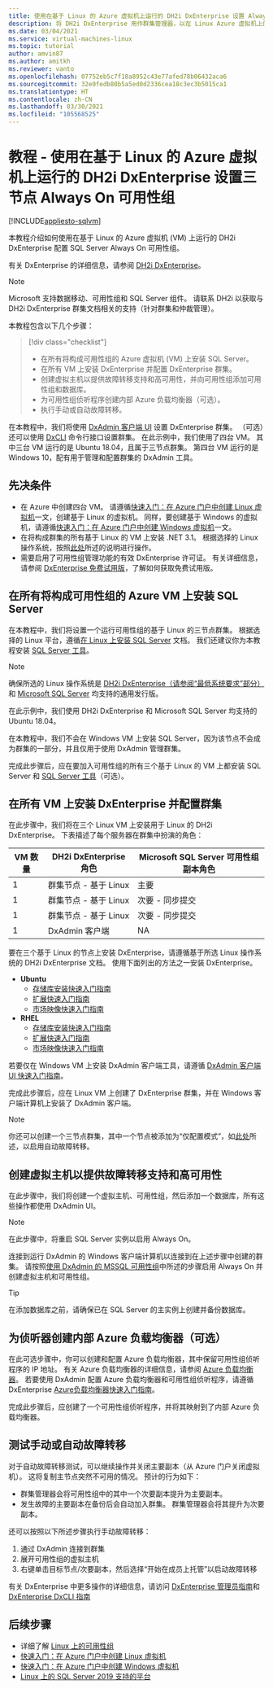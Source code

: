 ```yaml
---
title: 使用在基于 Linux 的 Azure 虚拟机上运行的 DH2i DxEnterprise 设置 Always On 可用性组
description: 将 DH2i DxEnterprise 用作群集管理器，以在 Linux Azure 虚拟机上的 SQL Server 上通过可用性组实现高可用性
ms.date: 03/04/2021
ms.service: virtual-machines-linux
ms.topic: tutorial
author: amvin87
ms.author: amitkh
ms.reviewer: vanto
ms.openlocfilehash: 07752eb5c7f18a8952c43e77afed78b06432aca6
ms.sourcegitcommit: 32e0fedb80b5a5ed0d2336cea18c3ec3b5015ca1
ms.translationtype: HT
ms.contentlocale: zh-CN
ms.lasthandoff: 03/30/2021
ms.locfileid: "105568525"
---
```

# <a name="tutorial---setup-a-three-node-always-on-availability-group-with-dh2i-dxenterprise-running-on-linux-based-azure-virtual-machines"></a>教程 - 使用在基于 Linux 的 Azure 虚拟机上运行的 DH2i DxEnterprise 设置三节点 Always On 可用性组

[!INCLUDE[appliesto-sqlvm](../../includes/appliesto-sqlvm.md)]

本教程介绍如何使用在基于 Linux 的 Azure 虚拟机 (VM) 上运行的 DH2i DxEnterprise 配置 SQL Server Always On 可用性组。 

有关 DxEnterprise 的详细信息，请参阅 [DH2i DxEnterprise](https://dh2i.com/dxenterprise-availability-groups/)。

> [!NOTE]
> Microsoft 支持数据移动、可用性组和 SQL Server 组件。 请联系 DH2i 以获取与 DH2i DxEnterprise 群集文档相关的支持（针对群集和仲裁管理）。
 

本教程包含以下几个步骤：

> [!div class="checklist"]
> * 在所有将构成可用性组的 Azure 虚拟机 (VM) 上安装 SQL Server。
> * 在所有 VM 上安装 DxEnterprise 并配置 DxEnterprise 群集。
> * 创建虚拟主机以提供故障转移支持和高可用性，并向可用性组添加可用性组和数据库。
> * 为可用性组侦听程序创建内部 Azure 负载均衡器（可选）。
> * 执行手动或自动故障转移。

在本教程中，我们将使用 [DxAdmin 客户端 UI](https://dh2i.com/docs/20-0/dxenterprise/dh2i-dxenterprise-20-0-software-dxadmin-client-ui-quick-start-guide/) 设置 DxEnterprise 群集。 （可选）还可以使用 [DxCLI](https://dh2i.com/docs/20-0/dxenterprise/dh2i-dxenterprise-20-software-dxcli-guide/) 命令行接口设置群集。 在此示例中，我们使用了四台 VM。 其中三台 VM 运行的是 Ubuntu 18.04，且属于三节点群集。 第四台 VM 运行的是 Windows 10，配有用于管理和配置群集的 DxAdmin 工具。

## <a name="prerequisites"></a>先决条件

- 在 Azure 中创建四台 VM。 请遵循[快速入门：在 Azure 门户中创建 Linux 虚拟机](../../../virtual-machines/linux/quick-create-portal.md)一文，创建基于 Linux 的虚拟机。 同样，要创建基于 Windows 的虚拟机，请遵循[快速入门：在 Azure 门户中创建 Windows 虚拟机](../../../virtual-machines/windows/quick-create-portal.md)一文。
- 在将构成群集的所有基于 Linux 的 VM 上安装 .NET 3.1。 根据选择的 Linux 操作系统，按照[此处](/dotnet/core/install/linux)所述的说明进行操作。
- 需要启用了可用性组管理功能的有效 DxEnterprise 许可证。 有关详细信息，请参阅 [DxEnterprise 免费试用版](https://dh2i.com/trial/)，了解如何获取免费试用版。

## <a name="install-sql-server-on-all-the-azure-vms-that-will-be-part-of-the-availability-group"></a>在所有将构成可用性组的 Azure VM 上安装 SQL Server

在本教程中，我们将设置一个运行可用性组的基于 Linux 的三节点群集。 根据选择的 Linux 平台，遵循[在 Linux 上安装 SQL Server](/sql/linux/sql-server-linux-overview#install) 文档。 我们还建议你为本教程安装 [SQL Server 工具](/sql/linux/sql-server-linux-setup-tools)。
 
> [!NOTE]
> 确保所选的 Linux 操作系统是 [DH2i DxEnterprise（请参阅“最低系统要求”部分）](https://dh2i.com/wp-content/uploads/DxEnterprise-v20-Admin-Guide.pdf)和 [Microsoft SQL Server](/sql/linux/sql-server-linux-release-notes-2019#supported-platforms) 均支持的通用发行版。
>
> 在此示例中，我们使用 DH2i DxEnterprise 和 Microsoft SQL Server 均支持的 Ubuntu 18.04。

在本教程中，我们不会在 Windows VM 上安装 SQL Server，因为该节点不会成为群集的一部分，并且仅用于使用 DxAdmin 管理群集。

完成此步骤后，应在要加入可用性组的所有三个基于 Linux 的 VM 上都安装 SQL Server 和 [SQL Server 工具](/sql/linux/sql-server-linux-setup-tools)（可选）。
 
## <a name="install-dxenterprise-on-all-the-vms-and-configure-the-cluster"></a>在所有 VM 上安装 DxEnterprise 并配置群集

在此步骤中，我们将在三个 Linux VM 上安装用于 Linux 的 DH2i DxEnterprise。 下表描述了每个服务器在群集中扮演的角色：

| VM 数量 | DH2i DxEnterprise 角色 | Microsoft SQL Server 可用性组副本角色 |
|--|--|--|
| 1 | 群集节点 - 基于 Linux | 主要 |
| 1 | 群集节点 - 基于 Linux | 次要 - 同步提交 |
| 1 | 群集节点 - 基于 Linux | 次要 - 同步提交 |
| 1 | DxAdmin 客户端 | NA |


要在三个基于 Linux 的节点上安装 DxEnterprise，请遵循基于所选 Linux 操作系统的 DH2i DxEnterprise 文档。 使用下面列出的方法之一安装 DxEnterprise。

- **Ubuntu**
    - [存储库安装快速入门指南](https://dh2i.com/docs/20-0/dxenterprise/dh2i-dxenterprise-20-0-software-ubuntu-installation-quick-start-guide/)
    - [扩展快速入门指南](https://dh2i.com/docs/20-0/dxenterprise/dh2i-dxenterprise-20-0-software-azure-extension-quick-start-guide/)
    - [市场映像快速入门指南](https://dh2i.com/docs/20-0/dxenterprise/dh2i-dxenterprise-20-0-software-azure-marketplace-image-for-linux-quick-start-guide/)
- **RHEL**
    - [存储库安装快速入门指南](https://dh2i.com/docs/20-0/dxenterprise/dh2i-dxenterprise-20-0-software-rhel-centos-installation-quick-start-guide/)
    - [扩展快速入门指南](https://dh2i.com/docs/20-0/dxenterprise/dh2i-dxenterprise-20-0-software-azure-extension-quick-start-guide/)
    - [市场映像快速入门指南](https://dh2i.com/docs/20-0/dxenterprise/dh2i-dxenterprise-20-0-software-azure-marketplace-image-for-linux-quick-start-guide/)

若要仅在 Windows VM 上安装 DxAdmin 客户端工具，请遵循 [DxAdmin 客户端 UI 快速入门指南](https://dh2i.com/docs/20-0/dxenterprise/dh2i-dxenterprise-20-0-software-dxadmin-client-ui-quick-start-guide/)。

完成此步骤后，应在 Linux VM 上创建了 DxEnterprise 群集，并在 Windows 客户端计算机上安装了 DxAdmin 客户端。 

> [!NOTE]
> 你还可以创建一个三节点群集，其中一个节点被添加为“仅配置模式”，如[此处](/sql/database-engine/availability-groups/windows/availability-modes-always-on-availability-groups#SupportedAvModes)所述，以启用自动故障转移。 

## <a name="create-the-virtual-hosts-to-provide-failover-support-and-high-availability"></a>创建虚拟主机以提供故障转移支持和高可用性

在此步骤中，我们将创建一个虚拟主机、可用性组，然后添加一个数据库，所有这些操作都使用 DxAdmin UI。   

> [!NOTE]
> 在此步骤中，将重启 SQL Server 实例以启用 Always On。 

连接到运行 DxAdmin 的 Windows 客户端计算机以连接到在上述步骤中创建的群集。 请按照[使用 DxAdmin 的 MSSQL 可用性组](https://dh2i.com/docs/20-0/dxenterprise/dh2i-dxenterprise-20-0-software-mssql-availability-groups-with-dxadmin-quick-start-guide/)中所述的步骤启用 Always On 并创建虚拟主机和可用性组。 

> [!TIP]
> 在添加数据库之前，请确保已在 SQL Server 的主实例上创建并备份数据库。  

## <a name="create-the-internal-azure-load-balancer-for-listener-optional"></a>为侦听器创建内部 Azure 负载均衡器（可选）

在此可选步骤中，你可以创建和配置 Azure 负载均衡器，其中保留可用性组侦听程序的 IP 地址。 有关 Azure 负载均衡器的详细信息，请参阅 [Azure 负载均衡器](../../../load-balancer/load-balancer-overview.md)。 若要使用 DxAdmin 配置 Azure 负载均衡器和可用性组侦听程序，请遵循 DxEnterprise [Azure负载均衡器快速入门指南](https://dh2i.com/docs/20-0/dxenterprise/dh2i-dxenterprise-20-0-software-azure-load-balancer-quick-start-guide/)。

完成此步骤后，应创建了一个可用性组侦听程序，并将其映射到了内部 Azure 负载均衡器。

## <a name="test-manual-or-automatic-failover"></a>测试手动或自动故障转移

对于自动故障转移测试，可以继续操作并关闭主要副本（从 Azure 门户关闭虚拟机）。 这将复制主节点突然不可用的情况。 预计的行为如下：
- 群集管理器会将可用性组中的其中一个次要副本提升为主要副本。
- 发生故障的主要副本在备份后会自动加入群集。 群集管理器会将其提升为次要副本。

 
还可以按照以下所述步骤执行手动故障转移：

1. 通过 DxAdmin 连接到群集   
1. 展开可用性组的虚拟主机
1. 右键单击目标节点/次要副本，然后选择“开始在成员上托管”以启动故障转移 

有关 DxEnterprise 中更多操作的详细信息，请访问 [DxEnterprise 管理员指南](https://dh2i.com/wp-content/uploads/DxEnterprise-v20-Admin-Guide.pdf)和 [DxEnterprise DxCLI 指南](https://dh2i.com/docs/20-0/dxenterprise/dh2i-dxenterprise-20-software-dxcli-guide/)

## <a name="next-steps"></a>后续步骤

- 详细了解 [Linux 上的可用性组](/sql/linux/sql-server-linux-availability-group-overview)
- [快速入门：在 Azure 门户中创建 Linux 虚拟机](../../../virtual-machines/linux/quick-create-portal.md)
- [快速入门：在 Azure 门户中创建 Windows 虚拟机](../../../virtual-machines/windows/quick-create-portal.md)
- [Linux 上的 SQL Server 2019 支持的平台](/sql/linux/sql-server-linux-release-notes-2019#supported-platforms)